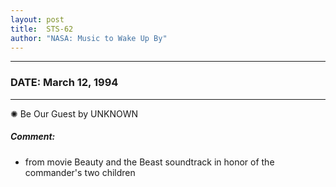 ```yaml
---
layout: post
title:  STS-62
author: "NASA: Music to Wake Up By"
---
```


----
### DATE: March 12, 1994
----
✺ Be Our Guest by UNKNOWN

##### Comment:
* from movie Beauty and the Beast soundtrack in honor of the commander's two children

